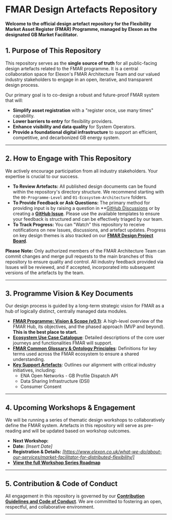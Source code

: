 # FMAR Design Artefacts Repository

**Welcome to the official design artefact repository for the Flexibility Market Asset Register (FMAR) Programme, managed by Elexon as the designated GB Market Facilitator.**

## 1. Purpose of This Repository

This repository serves as the **single source of truth** for all public-facing design artefacts related to the FMAR programme. It is a central collaboration space for Elexon's FMAR Architecture Team and our valued industry stakeholders to engage in an open, iterative, and transparent design process.

Our primary goal is to co-design a robust and future-proof FMAR system that will:
*   **Simplify asset registration** with a "register once, use many times" capability.
*   **Lower barriers to entry** for flexibility providers.
*   **Enhance visibility and data quality** for System Operators.
*   **Provide a foundational digital infrastructure** to support an efficient, competitive, and decarbonized GB energy system.

---

## 2. How to Engage with This Repository

We actively encourage participation from all industry stakeholders. Your expertise is crucial to our success.

*   **To Review Artefacts:** All published design documents can be found within the repository's directory structure. We recommend starting with the `00-Programme-Level` and `01-Ecosystem-Architecture` folders.
*   **To Provide Feedback or Ask Questions:** The primary method for providing input is by raising a question in **[GitHub Discussions](https://github.com/mez-FMDA/MF.github.io/discussions/categories/general-discussion) or by creating a **[GitHub Issue](https://github.com/elexon/fmar-design-artefacts/issues)**. Please use the available templates to ensure your feedback is structured and can be effectively triaged by our team.
*   **To Track Progress:** You can "Watch" this repository to receive notifications on new Issues, discussions, and artefact updates. Progress on key design themes is also tracked on our **[FMAR Design Project Board](link-to-your-github-project-board)**.

**Please Note:** Only authorized members of the FMAR Architecture Team can commit changes and merge pull requests to the main branches of this repository to ensure quality and control. All industry feedback provided via Issues will be reviewed, and if accepted, incorporated into subsequent versions of the artefacts by the team.

---

## 3. Programme Vision & Key Documents

Our design process is guided by a long-term strategic vision for FMAR as a hub of logically distinct, centrally managed data modules.

*   **[FMAR Programme: Vision & Scope (v0.1)](https://github.com/mez-FMDA/MF.github.io/blob/main/docs/Market_Facilitator/FMAR_Design/Programme_Level/FMAR_Design_Project_Overview.md)**: A high-level overview of the FMAR Hub, its objectives, and the phased approach (MVP and beyond). **This is the best place to start.**
*   **[Ecosystem Use Case Catalogue](https://github.com/mez-FMDA/MF.github.io/tree/main/docs/Market_Facilitator/FMAR_Design/Ecosystem_Architecture/User_Case_Catalogue)**: Detailed descriptions of the core user journeys and functionalities FMAR will support.
*   **[FMAR Common Glossary & Ontology Principles](https://github.com/mez-FMDA/MF.github.io/blob/main/docs/Market_Facilitator/FMAR_Design/Programme_Level/Glossary.md)**: Definitions for key terms used across the FMAR ecosystem to ensure a shared understanding.
*   **[Key Support Artefacts](https://github.com/mez-FMDA/MF.github.io/tree/main/docs/Market_Facilitator/FMAR_Design/Supporting_Artefacts)**: Outlines our alignment with critical industry initiatives, including:
    *   ENA Open Networks - GB Profile Dispatch API
    *   Data Sharing Infrastructure (DSI)
    *   Consumer Consent

---

## 4. Upcoming Workshops & Engagement

We will be running a series of thematic design workshops to collaboratively define the FMAR system. Artefacts in this repository will serve as pre-reading and will be updated based on workshop outcomes.

*   **Next Workshop:** 
*   **Date:** *[Insert Date]*
*   **Registration & Details:** *[https://www.elexon.co.uk/what-we-do/about-our-services/market-facilitator-for-distributed-flexibility/]*
*   **[View the full Workshop Series Roadmap](./Workshops/README.md)**

---

## 5. Contribution & Code of Conduct

All engagement in this repository is governed by our **[Contribution Guidelines and Code of Conduct](./CONTRIBUTING.md)**. We are committed to fostering an open, respectful, and collaborative environment.

---
